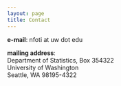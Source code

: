 ```yaml
---
layout: page
title: Contact
---
```


**e-mail**: nfoti at uw dot edu

**mailing address**:<br>
Department of Statistics, Box 354322<br>
University of Washington<br>
Seattle, WA 98195-4322
